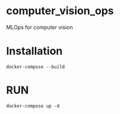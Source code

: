 # computer_vision_ops
MLOps for computer vision


# Installation

```
docker-compose --build
```

# RUN

```
docker-compose up -d
```
